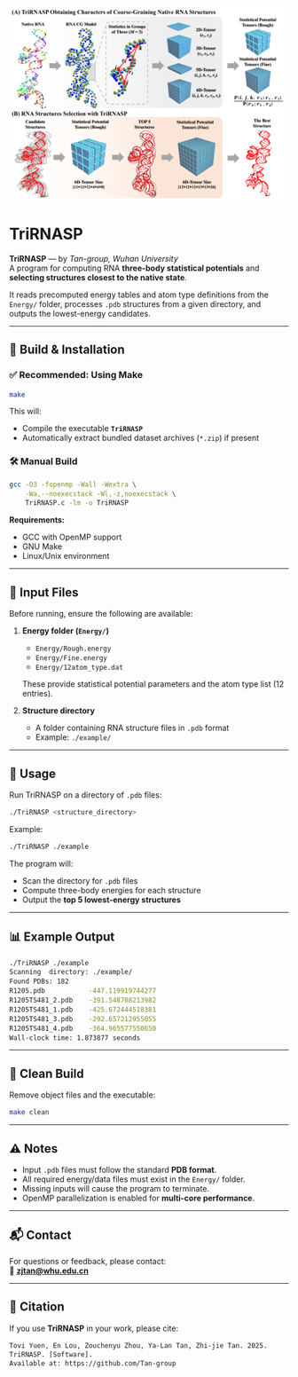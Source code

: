 ![header](img/WorkFlow.png)

# TriRNASP

**TriRNASP** — by *Tan-group, Wuhan University*  
A program for computing RNA **three-body statistical potentials** and **selecting structures closest to the native state**.  

It reads precomputed energy tables and atom type definitions from the `Energy/` folder, processes `.pdb` structures from a given directory, and outputs the lowest-energy candidates.

---

## 🔧 Build & Installation

### ✅ Recommended: Using Make

```bash
make
```

This will:
- Compile the executable **`TriRNASP`**  
- Automatically extract bundled dataset archives (`*.zip`) if present  

### 🛠️ Manual Build

```bash
gcc -O3 -fopenmp -Wall -Wextra \
    -Wa,--noexecstack -Wl,-z,noexecstack \
    TriRNASP.c -lm -o TriRNASP
```

**Requirements:**
- GCC with OpenMP support  
- GNU Make  
- Linux/Unix environment  

---

## 📂 Input Files

Before running, ensure the following are available:

1. **Energy folder (`Energy/`)**
   - `Energy/Rough.energy`  
   - `Energy/Fine.energy`  
   - `Energy/12atom_type.dat`  

   These provide statistical potential parameters and the atom type list (12 entries).

2. **Structure directory**  
   - A folder containing RNA structure files in `.pdb` format  
   - Example: `./example/`

---

## 🚀 Usage

Run TriRNASP on a directory of `.pdb` files:

```bash
./TriRNASP <structure_directory>
```

Example:

```bash
./TriRNASP ./example
```

The program will:
- Scan the directory for `.pdb` files  
- Compute three-body energies for each structure  
- Output the **top 5 lowest-energy structures**  

---

## 📊 Example Output

```bash
./TriRNASP ./example
Scanning  directory: ./example/
Found PDBs: 182
R1205.pdb           -447.119919744277
R1205TS481_2.pdb    -391.548708213982
R1205TS481_1.pdb    -425.672444518381
R1205TS481_3.pdb    -292.657212955055
R1205TS481_4.pdb    -364.965577550650
Wall-clock time: 1.873877 seconds
```

---

## 🧹 Clean Build

Remove object files and the executable:

```bash
make clean
```

---

## ⚠️ Notes

- Input `.pdb` files must follow the standard **PDB format**.  
- All required energy/data files must exist in the `Energy/` folder.  
- Missing inputs will cause the program to terminate.  
- OpenMP parallelization is enabled for **multi-core performance**.  

---

## 📬 Contact

For questions or feedback, please contact:  
📧 **zjtan@whu.edu.cn**

---

## 📖 Citation

If you use **TriRNASP** in your work, please cite:

```
Tovi Yuen, En Lou, Zouchenyu Zhou, Ya-Lan Tan, Zhi-jie Tan. 2025. TriRNASP. [Software].
Available at: https://github.com/Tan-group
```
